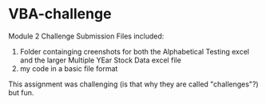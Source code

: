 # VBA-challenge
Module 2 Challenge Submission
Files included:
  1) Folder containging creenshots for both the Alphabetical Testing excel and the larger Multiple YEar Stock Data excel file
  2) my code in a basic file format 

This assignment was challenging (is that why they are called "challenges"?) but fun. 
